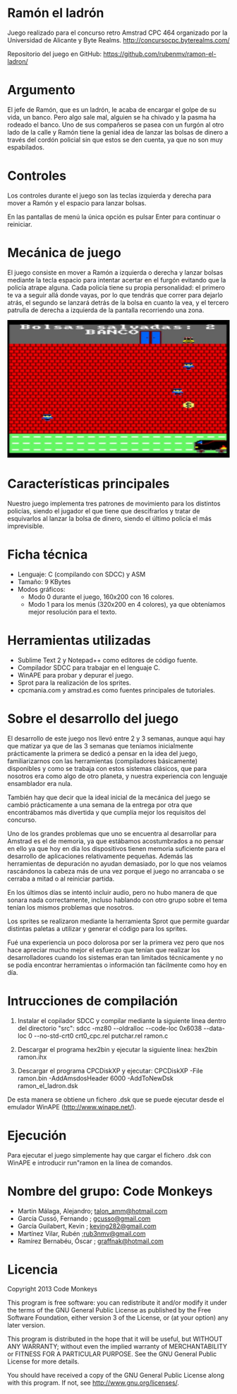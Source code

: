 Ramón el ladrón
===============
Juego realizado para el concurso retro Amstrad CPC 464 organizado por la Universidad de Alicante y Byte Realms.
http://concursocpc.byterealms.com/

Repositorio del juego en GitHub: https://github.com/rubenmv/ramon-el-ladron/

Argumento
=========
El jefe de Ramón, que es un ladrón, le acaba de encargar el golpe de su vida, un banco. Pero algo sale mal, alguien se ha chivado y la pasma ha rodeado el banco. Uno de sus compañeros se pasea con un furgón al otro lado de la calle y Ramón tiene la genial idea de lanzar las bolsas de dinero a través del cordón policial sin que estos se den cuenta, ya que no son muy espabilados.

Controles
=========
Los controles durante el juego son las teclas izquierda y derecha para mover a Ramón y el espacio para lanzar bolsas.

En las pantallas de menú la única opción es pulsar Enter para continuar o reiniciar.

Mecánica de juego
=================
El juego consiste en mover a Ramón a izquierda o derecha y lanzar bolsas mediante la tecla espacio para intentar acertar en el furgón evitando que la policía atrape alguna.
Cada policía tiene su propia personalidad: el primero te va a seguir allá donde vayas, por lo que tendrás que correr para dejarlo atrás, el segundo se lanzará detrás de la bolsa en cuanto la vea, y el tercero patrulla de derecha a izquierda de la pantalla recorriendo una zona.

<img src="https://raw.githubusercontent.com/rubenmv/ramon-el-ladron/master/screenshot.png" alt="ramon el ladron captura de juego" />

Características principales
===========================
Nuestro juego implementa tres patrones de movimiento para los distintos policías, siendo el jugador el que tiene que descifrarlos y tratar de esquivarlos al lanzar la bolsa de dinero, siendo el último policía el más imprevisible.

Ficha técnica
=============
- Lenguaje: C (compilando con SDCC) y ASM
- Tamaño: 9 KBytes
- Modos gráficos:
	- Modo 0 durante el juego, 160x200 con 16 colores.
	- Modo 1 para los menús (320x200 en 4 colores), ya que obteníamos mejor resolución para el texto.

Herramientas utilizadas
=======================
- Sublime Text 2 y Notepad++ como editores de código fuente.
- Compilador SDCC para trabajar en el lenguaje C.
- WinAPE para probar y depurar el juego.
- Sprot para la realización de los sprites.
- cpcmania.com y amstrad.es como fuentes principales de tutoriales.

Sobre el desarrollo del juego
=============================
El desarrollo de este juego nos llevó entre 2 y 3 semanas, aunque aqui hay que matizar ya que de las 3 semanas que teníamos inicialmente prácticamente la primera se dedicó a pensar en la idea del juego, familiarizarnos con las herramientas (compiladores básicamente) disponibles y como se trabaja con estos sistemas clásicos, que para nosotros era como algo de otro planeta, y nuestra experiencia con lenguaje ensamblador era nula.

También hay que decir que la ideal inicial de la mecánica del juego se cambió prácticamente a una semana de la entrega por otra que encontrábamos más divertida y que cumplía mejor los requisitos del concurso.

Uno de los grandes problemas que uno se encuentra al desarrollar para Amstrad es el de memoria, ya que estábamos acostumbrados a no pensar en ello ya que hoy en día los dispositivos tienen memoria suficiente para el desarrollo de aplicaciones relativamente pequeñas. Además las herramientas de depuración no ayudan demasiado, por lo que nos veíamos rascándonos la cabeza más de una vez porque el juego no arrancaba o se cerraba a mitad o al reiniciar partida.

En los últimos días se intentó incluir audio, pero no hubo manera de que sonara nada correctamente, incluso hablando con otro grupo sobre el tema tenían los mismos problemas que nosotros.

Los sprites se realizaron mediante la herramienta Sprot que permite guardar distintas paletas a utilizar y generar el código para los sprites.

Fué una experiencia un poco dolorosa por ser la primera vez pero que nos hace apreciar mucho mejor el esfuerzo que tenían que realizar los desarrolladores cuando los sistemas eran tan limitados técnicamente y no se podía encontrar herramientas o información tan fácilmente como hoy en día.

Intrucciones de compilación
===========================
1. Instalar el copilador SDCC y compilar mediante la siguiente linea dentro del directorio "src":
sdcc -mz80 --oldralloc --code-loc 0x6038 --data-loc 0 --no-std-crt0 crt0_cpc.rel putchar.rel ramon.c

2. Descargar el programa hex2bin y ejecutar la siguiente línea:
hex2bin ramon.ihx

3. Descargar el programa CPCDiskXP y ejecutar:
CPCDiskXP -File ramon.bin -AddAmsdosHeader 6000 -AddToNewDsk ramon_el_ladron.dsk

De esta manera se obtiene un fichero .dsk que se puede ejecutar desde el emulador WinAPE (http://www.winape.net/).

Ejecución
=========
Para ejecutar el juego simplemente hay que cargar el fichero .dsk con WinAPE e introducir run"ramon en la línea de comandos.

Nombre del grupo: Code Monkeys
==============================
- Martin Málaga, Alejandro; talon_amm@hotmail.com
- García Cussó, Fernando ; gcusso@gmail.com  
- García Guilabert, Kevin ; keving282@gmail.com 
- Martínez Vilar, Rubén ;rub3nmv@gmail.com
- Ramírez Bernabéu, Óscar ; graffnak@hotmail.com

Licencia
========
Copyright 2013 Code Monkeys

This program is free software: you can redistribute it and/or modify
it under the terms of the GNU General Public License as published by
the Free Software Foundation, either version 3 of the License, or
(at your option) any later version.

This program is distributed in the hope that it will be useful,
but WITHOUT ANY WARRANTY; without even the implied warranty of
MERCHANTABILITY or FITNESS FOR A PARTICULAR PURPOSE.  See the
GNU General Public License for more details.

You should have received a copy of the GNU General Public License
along with this program.  If not, see <http://www.gnu.org/licenses/>.
